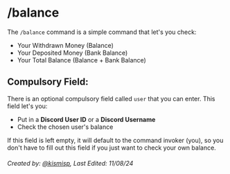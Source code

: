 # /balance

The `/balance` command is a simple command that let's you check:
- Your Withdrawn Money (Balance)
- Your Deposited Money (Bank Balance)
- Your Total Balance (Balance + Bank Balance)

## Compulsory Field:

There is an optional compulsory field called `user` that you can enter. This field let's you:
- Put in a **Discord User ID** or a **Discord Username**
- Check the chosen user's balance

If this field is left empty, it will default to the command invoker (you), so you don't have to fill out this field if you just want to check your own balance.

###### Created by: [@kismisp](https://discordapp.com/users/1206865169846632450), Last Edited: 11/08/24
